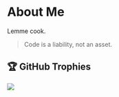 # About Me
Lemme cook.

> Code is a liability, not an asset.

## 🏆 GitHub Trophies
[![](https://github-profile-trophy.vercel.app/?username=Sodiumchloridy)](https://github.com/ryo-ma/github-profile-trophy)
